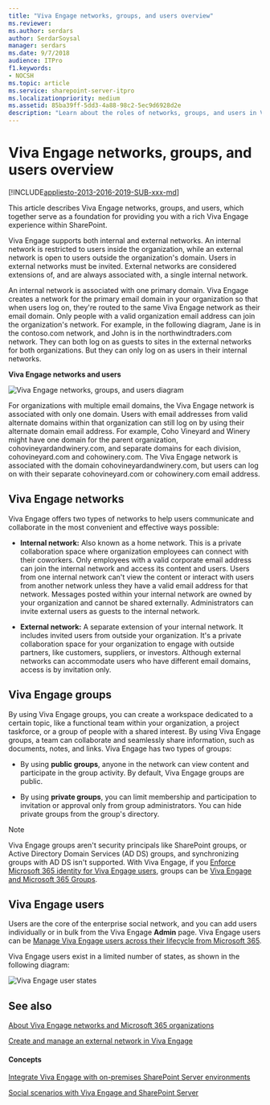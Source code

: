 ```yaml
---
title: "Viva Engage networks, groups, and users overview"
ms.reviewer: 
ms.author: serdars
author: SerdarSoysal
manager: serdars
ms.date: 9/7/2018
audience: ITPro
f1.keywords:
- NOCSH
ms.topic: article
ms.service: sharepoint-server-itpro
ms.localizationpriority: medium
ms.assetid: 85ba39ff-5dd3-4a88-98c2-5ec9d6928d2e
description: "Learn about the roles of networks, groups, and users in Viva Engage."
---
```


# Viva Engage networks, groups, and users overview

[!INCLUDE[appliesto-2013-2016-2019-SUB-xxx-md](../includes/appliesto-2013-2016-2019-SUB-xxx-md.md)]
  
This article describes Viva Engage networks, groups, and users, which together serve as a foundation for providing you with a rich Viva Engage experience within SharePoint.
  
Viva Engage supports both internal and external networks. An internal network is restricted to users inside the organization, while an external network is open to users outside the organization's domain. Users in external networks must be invited. External networks are considered extensions of, and are always associated with, a single internal network.
  
An internal network is associated with one primary domain. Viva Engage creates a network for the primary email domain in your organization so that when users log on, they're routed to the same Viva Engage network as their email domain. Only people with a valid organization email address can join the organization's network. For example, in the following diagram, Jane is in the contoso.com network, and John is in the northwindtraders.com network. They can both log on as guests to sites in the external networks for both organizations. But they can only log on as users in their internal networks.
  
**Viva Engage networks and users**

![Viva Engage networks, groups, and users diagram](../media/VivaEngageNetworksUsersGroups.png)
  
For organizations with multiple email domains, the Viva Engage network is associated with only one domain. Users with email addresses from valid alternate domains within that organization can still log on by using their alternate domain email address. For example, Coho Vineyard and Winery might have one domain for the parent organization, cohovineyardandwinery.com, and separate domains for each division, cohovineyard.com and cohowinery.com. The Viva Engage network is associated with the domain cohovineyardandwinery.com, but users can log on with their separate cohovineyard.com or cohowinery.com email address.
  
## Viva Engage networks

Viva Engage offers two types of networks to help users communicate and collaborate in the most convenient and effective ways possible:
  
- **Internal network:** Also known as a home network. This is a private collaboration space where organization employees can connect with their coworkers. Only employees with a valid corporate email address can join the internal network and access its content and users. Users from one internal network can't view the content or interact with users from another network unless they have a valid email address for that network. Messages posted within your internal network are owned by your organization and cannot be shared externally. Administrators can invite external users as guests to the internal network.
    
- **External network:** A separate extension of your internal network. It includes invited users from outside your organization. It's a private collaboration space for your organization to engage with outside partners, like customers, suppliers, or investors. Although external networks can accommodate users who have different email domains, access is by invitation only. 
    
## Viva Engage groups

By using Viva Engage groups, you can create a workspace dedicated to a certain topic, like a functional team within your organization, a project taskforce, or a group of people with a shared interest. By using Viva Engage groups, a team can collaborate and seamlessly share information, such as documents, notes, and links. Viva Engage has two types of groups:
  
- By using **public groups**, anyone in the network can view content and participate in the group activity. By default, Viva Engage groups are public.
    
- By using **private groups**, you can limit membership and participation to invitation or approval only from group administrators. You can hide private groups from the group's directory.
    
> [!NOTE]
>Viva Engage groups aren't security principals like SharePoint groups, or Active Directory Domain Services (AD DS) groups, and synchronizing groups with AD DS isn't supported. With Viva Engage, if you [Enforce Microsoft 365 identity for Viva Engage users](/viva/engage/configure-your-viva-engage-network/enforce-office-365-identity), groups can be [Viva Engage and Microsoft 365 Groups](/viva/engage/manage-viva-engage-groups/viva-engage-and-office-365-groups).
  
## Viva Engage users

Users are the core of the enterprise social network, and you can add users individually or in bulk from the Viva Engage **Admin** page. Viva Engage users can be [Manage Viva Engage users across their lifecycle from Microsoft 365](/viva/engage/manage-viva-engage-users/manage-users-across-their-lifecycle).
  
Viva Engage users exist in a limited number of states, as shown in the following diagram:

![Viva Engage user states](../media/viva-engage-UserStates.gif)
  
## See also

[About Viva Engage networks and Microsoft 365 organizations](/viva/engage/configure-your-viva-engage-network/viva-engage-and-office-365)

[Create and manage an external network in Viva Engage](/viva/engage/work-with-external-users/create-and-manage-an-external-network)

#### Concepts

[Integrate Viva Engage with on-premises SharePoint Server environments](integrate-viva-engage-with-on-premises-sharepoint-server-environments.md)
  
[Social scenarios with Viva Engage and SharePoint Server](social-scenarios-with-viva-engage-and-sharepoint-server.md)

